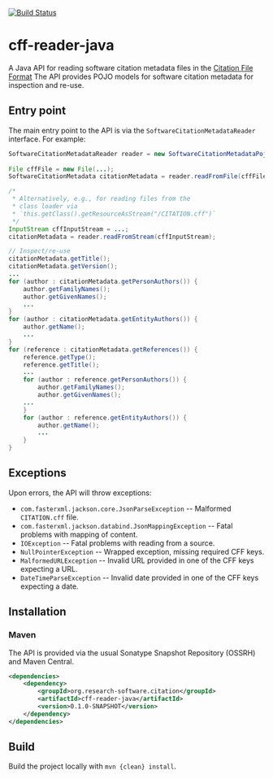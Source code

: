 [![Build Status](https://travis-ci.org/citation-file-format/cff-reader-java.svg?branch=feature%2Fpojo-implementation)](https://travis-ci.org/citation-file-format/cff-reader-java)

# cff-reader-java

A Java API for reading software citation metadata files in the 
[Citation File Format](https://citation-file-format.github.io/)
The API provides POJO models for software citation metadata for inspection and 
re-use.

## Entry point

The main entry point to the API is via the `SoftwareCitationMetadataReader` 
interface. For example:

```java
SoftwareCitationMetadataReader reader = new SoftwareCitationMetadataPojoReader();
		
File cffFile = new File(...);
SoftwareCitationMetadata citationMetadata = reader.readFromFile(cffFile);

/* 
 * Alternatively, e.g., for reading files from the
 * class loader via 
 * `this.getClass().getResourceAsStream("/CITATION.cff")`
 */
InputStream cffInputStream = ...;
citationMetadata = reader.readFromStream(cffInputStream);

// Inspect/re-use
citationMetadata.getTitle();
citationMetadata.getVersion();
...
for (author : citationMetadata.getPersonAuthors()) {
	author.getFamilyNames();
	author.getGivenNames();
	...
}
for (author : citationMetadata.getEntityAuthors()) {
	author.getName();
	...
}
for (reference : citationMetadata.getReferences()) {
	reference.getType();
	reference.getTitle();
	...
	for (author : reference.getPersonAuthors()) {
		author.getFamilyNames();
		author.getGivenNames();
	...
	}
	for (author : reference.getEntityAuthors()) {
		author.getName();
		...
	}
}

```

## Exceptions

Upon errors, the API will throw exceptions:

- `com.fasterxml.jackson.core.JsonParseException` -- Malformed `CITATION.cff` 
file.
- `com.fasterxml.jackson.databind.JsonMappingException` -- Fatal problems with 
mapping of content.
- `IOException` -- Fatal problems with reading from a source.
- `NullPointerException` -- Wrapped exception, missing required CFF keys.
- `MalformedURLException` -- Invalid URL provided in one of the CFF keys 
expecting a URL.
- `DateTimeParseException` -- Invalid date provided in one of the CFF keys 
expecting a date.

## Installation

### Maven

The API is provided via the usual Sonatype Snapshot Repository (OSSRH) and Maven 
Central.

```xml
<dependencies>
    <dependency>
        <groupId>org.research-software.citation</groupId>
        <artifactId>cff-reader-java</artifactId>
        <version>0.1.0-SNAPSHOT</version>
    </dependency>
</dependencies>

```

## Build

Build the project locally with `mvn {clean} install`.